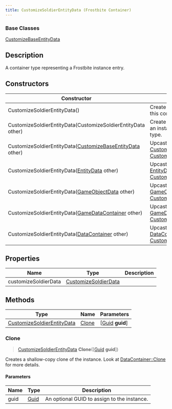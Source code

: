 ```yaml
---
title: CustomizeSoldierEntityData (Frostbite Container)
---
```

### Base Classes

[CustomizeBaseEntityData](CustomizeBaseEntityData)

## Description

A container type representing a Frostbite instance entry.

## Constructors

| Constructor                                                                           | Description                                                                                                                                 |
| ------------------------------------------------------------------------------------- | ------------------------------------------------------------------------------------------------------------------------------------------- |
| CustomizeSoldierEntityData()                                                          | Create a new instance of this container type.                                                                                               |
| CustomizeSoldierEntityData(CustomizeSoldierEntityData other)                          | Create a reference copy of an instance of the same type.                                                                                    |
| CustomizeSoldierEntityData([CustomizeBaseEntityData](CustomizeBaseEntityData) other)  | Upcast an instance of type [CustomizeBaseEntityData](CustomizeBaseEntityData) to [CustomizeSoldierEntityData](CustomizeSoldierEntityData).  |
| CustomizeSoldierEntityData([EntityData](EntityData) other)                            | Upcast an instance of type [EntityData](EntityData) to [CustomizeSoldierEntityData](CustomizeSoldierEntityData).                            |
| CustomizeSoldierEntityData([GameObjectData](GameObjectData) other)                    | Upcast an instance of type [GameObjectData](GameObjectData) to [CustomizeSoldierEntityData](CustomizeSoldierEntityData).                    |
| CustomizeSoldierEntityData([GameDataContainer](GameDataContainer) other)              | Upcast an instance of type [GameDataContainer](GameDataContainer) to [CustomizeSoldierEntityData](CustomizeSoldierEntityData).              |
| CustomizeSoldierEntityData([DataContainer](/vext/ref/cls/shr/datacontainer) other) | Upcast an instance of type [DataContainer](/vext/ref/cls/shr/datacontainer) to [CustomizeSoldierEntityData](CustomizeSoldierEntityData). |

## Properties

| Name                 | Type                                         | Description |
| -------------------- | -------------------------------------------- | ----------- |
| customizeSoldierData | [CustomizeSoldierData](CustomizeSoldierData) |             |

## Methods

| Type                                                     | Name            | Parameters                                     |
| -------------------------------------------------------- | --------------- | ---------------------------------------------- |
| [CustomizeSoldierEntityData](CustomizeSoldierEntityData) | [Clone](#clone) | \[[Guid](/vext/ref/cls/shr/guid) **guid**\] |

### Clone

> [CustomizeSoldierEntityData](CustomizeSoldierEntityData) **Clone**(\[[Guid](/vext/ref/cls/shr/guid) **guid**\])

Creates a shallow-copy clone of the instance. Look at [DataContainer::Clone](/vext/ref/cls/shr/datacontainer#clone) for more details.

#### Parameters

| Name | Type         | Description                                 |
| ---- | ------------ | ------------------------------------------- |
| guid | [Guid](Guid) | An optional GUID to assign to the instance. |
